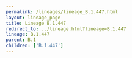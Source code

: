 ```yaml
---
permalink: /lineages/lineage_B.1.447.html
layout: lineage_page
title: Lineage B.1.447
redirect_to: ../lineage.html?lineage=B.1.447
lineage: B.1.447
parent: B.1
children: ['B.1.447']
---
```


